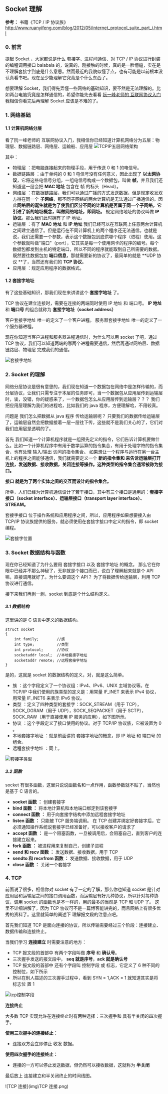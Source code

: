 ## Socket 理解

**参考：**
书籍《TCP / IP 协议族》
http://www.ruanyifeng.com/blog/2012/05/internet_protocol_suite_part_i.html

### 0. 前言

提起 Socket ，大家都说是什么 套接字、进程间通信、对 TCP / IP 协议进行封装的编程调用接口 balabala 的，说真的，刚接触的时候，真的是一脸懵逼，实在是不理解套接字到底是什么意思。然而最近的我貌似懂了点，也有可能是以前根本没认真看书吧。现在至少能理解它究竟是个什么东西了。

想要理解 Socket，我们得先弄懂一些网络的基础知识，要不然是无法理解的。比如两台电脑究竟是怎样通信的，希望你能先去看看 [阮一峰老师的 互联网协议入门](http://www.ruanyifeng.com/blog/2012/05/internet_protocol_suite_part_i.html)
我相信你看完后再理解 Socket 应该是不难的了。

### 1. 网络基础

#### 1.1 计算机网络分层
看了阮一峰老师的 互联网协议入门，我相信你已经知道计算机网络分为五层：物理层、数据链路层、网络层、运输船、应用层
![TCPIP五层网络架构](img\TCPIP五层网络架构.png)

其中：
- 物理层 ：把电脑连接起来的物理手段，用于传送 0 和 1 的电信号。
- 数据链路层 ：由于单纯的 0 和 1 电信号没有任何意义，因此出现了 **以太网协议**，它将这些电信号分组，一组电信号构成一个数据包，叫做 **帧**，并且我们还知道这一层会把 **MAC 地址** 包含在 帧 的标头（Head）。
- 网络层 ：在数据链路层，我们可以通过广播的方式发送数据，但是规定收发双方得在同一个 **子网络**，那不同子网络的两台计算机是无法通过广播通信的。因此**网络层的诞生就是为了使我们区分不同的计算机是否属于同一个子网络，它引进了新的地址概念，叫做网络地址，即网址。**  规定网络地址的协议叫做 **IP 协议**。那么我们此时拥有了 IP 地址。
- 运输层 ：有了 **MAC 地址** 和 **IP 地址** 我们已经可以在互联网上任意两台计算机之间建立通信了。但是运行在不同计算机上的两个程序还无法通信。也就是说，我们还需要一个参数，表示这个数据包到底供哪个程序（进程）使用。这个参数就叫做"端口"（port），它其实是每一个使用网卡的程序的编号。每个数据包都发到主机的特定端口，所以不同的程序就能取到自己所需要的数据。既然要往数据包加 **端口信息**，那就需要新的协议了，最简单的就是 **UDP 协议 **了，当然还有我们的 **TCP 协议**。
- 应用层 ：规定应用程序的数据格式。

#### 1.2 套接字地址
有了这些基础知识，那我们现在来讲讲这个 **套接字地址** 了。

TCP 协议在建立连接时，需要在连接的两端同时使用 IP 地址 和 端口号。
**IP 地址** 和 **端口号** 的组合就称为 **套接字地址（socket address）**

客户套接字地址 唯一的定义了一个客户进程。
服务器套接字地址 唯一的定义了一个服务器进程。

现在你知道当客户进程和服务器进程通信时，为什么可以用 socket 了吧，通过 TCP 协议，我们可以知道两端的哪两个进程需要通信，然后再通过网络层、数据链路层、物理层 完成我们的通信。

![套接字地址](img\套接字地址.png)


### 2. Socket 的理解
网络分层协议是很有意思的，我们现在知道一个数据包在网络中是怎样传输的，而分层协议，让我们只需专注于本层的任务即可，当一个数据包从应用层传到运输层时，诶，没错，你的疑惑来了，一个数据包怎么从应用层传到运输层？？？ 我们把应用层理解为我们的进程哈，比如我们的 java 程序，方便理解哈，不用较真。

问题是 我们怎么把数据从 java 程序 传给运输层呢？ 只要我们的数据传给运输层了，运输层自然会把数据接着一层一层往下传，这些就不是我们关心的了，它们对我们应用层是透明的了。

首先 我们知道一个计算机程序就是一组预先定义的指令，它们告诉计算机要做什么。比如一个计算机程序中有用于数学运算的指令集合，有用于处理字符的指令集合，也有处理 输入/输出 访问的指令集合。 如果想让一个程序与运行在另一台主机上的程序之间能够通信，我们就需要定义一个 **新的指令集和 来告诉运输层打开连接，发送数据、接收数据，关闭连接等操作。这种类型的指令集合通常被称为接口。**

**接口 就是为了两个实体之间的交互而设计的指令集合。**

所幸，人们已经为计算机通信设计了若干接口，其中有三个接口是通用的：**套接字接口（socket interface）、运输层接口（transport layer interface）、STREAM。**

套接字接口 位于操作系统和应用程序之间，所以，应用程序如果想要接入由 TCP/IP 协议族提供的服务，就必须使用在套接字接口中定义的指令，即 socket 编程。

![套接字位置](img\套接字位置.png)

### 3. Socket 数据结构与函数
现在你已经知道了为什么要用 套接字接口 以及 套接字地址 的概念。 那么它在你眼中已经并不那么神秘了，无非就是个接口而已，说白了理解起来就是个 API 嘛，直接调用就好了。为什么要调这个 API？ 为了将数据传给运输层，利用 TCP 协议进行通信。

接下来我们再剥一剥，socket 到底是个什么结构定义。

##### 3.1 数据结构
这里讲的是 C 语言中定义的数据结构。
```
struct socket
{
	int family;        //族
    int type;          //类型
    int protocol;      //协议
    socketaddr local;  //本地套接字地址
    socketaddr remote; //远程套接字地址
}
```

是的，这就是 socket 的数据结构的定义，对，就是这么简单。

- 族 ：这个字段定义了一个协议组：IPv4、IPv6、UNIX 主域协议等。在 TCP/IP 中我们使用的族类型的定义是：用常量 IF_INET 来表示 IPv4 协议，用常量 IF_INET6 来表示 IPv6 协议。
- 类型 ：定义了四种类型的套接字：SOCK_STREAM（用于 TCP），SOCK_DGRAM（用于 UDP），SOCK_SEQPACKET（用于 SCTP），SOCK_RAW（用于直接使用 IP 服务的应用），如下图所示。
- 协议 ：这个字段定义了接口使用的协议。对于 TCP/IP 协议族，它被设置为 0 。
- 本地套接字地址 ：就是前面讲的 套接字地址的概念，即 IP 地址 和 端口号 的组合。
- 远程套接字地址 ：同上。

![套接字类型](img\套接字类型.png)


##### 3.2 函数

socket 有很多函数，这里只说说函数名和一点作用，函数参数就不贴了，当然也是基于 C 语言的。

- **socket 函数 ：** 创建套接字
- **bind 函数 ：** 将本地计算机和本地端口绑定到该套接字
- **connect 函数 ：** 用于向套接字结构中添加远程套接字地址
- **listen 函数 ：** 只能被 TCP 服务端调用。 在 TCP 创建并绑定好套接字后，它必须通知操作系统说套接字已经准备好，可以接收客户的请求了
- **accept 函数 ：** 是一个阻塞函数，一旦被调用后，会阻塞自己，直到客户的连接建立起来。
- **fork 函数 ：** 被进程用来复制自己，创建子进程
- **send 和 recv 函数 ：** 发送数据、接收数据，用于 TCP
- **sendto 和 recvfrom 函数 ：** 发送数据、接收数据，用于 UDP
- **close 函数 ：** 关闭一个套接字




### 4. TCP

前面说了很多，相信你对 socket 有了一定的了解，那么你也知道 socket 是针对应用层和运输层之间的接口调用函数，而运输层有好几种协议，所以针对每种协议，调用 socket 的函数也是不一样的，用的最多的当然是 TCP 和 UDP 了。 这里不详细讲解了，因为 TCP 协议可不是一篇博客能讲完的，而且网络上有很多优秀的资料了。这里就简单的阐述下 理解报文段的注意点吧。

首先我们知道 TCP 是面向连接的协议，所以传输需要经过三个阶段：连接建立、数据传输和连接终止。

当我们学习 **连接建立** 时需要注意的地方：

- TCP 报文段的首部中 有两个字段叫做 **序号** 和 **确认号**。
- 三次握手发送的报文段中， **seq 就是序号**，**ack 就是确认号**
- TCP 报文段的首部中 还有个字段叫 控制字段 或 标志，它定义了 6 种不同的控制位，如下所示
- 所以在别人描述的三次握手过程中，看到 SYN = 1,ACK = 1 就知道其实是将 标志位 置 1


![tcp控制字段](img\tcp控制字段.png)




**连接终止**

大多数 TCP 实现允许在连接终止时有两种选择：三次握手和 具有半关闭的四次握手。

**使用三次握手的连接终止：**
- 连接双方会立即停止 收发 数据。


**使用四次握手的连接终止：**
- 连接的一方可以停止发送数据，但仍然可以接收数据，这就称为 **半关闭**

最后放上 连接建立和半关闭终止的时间线图。

![TCP 连接](img\TCP 连接.png)




